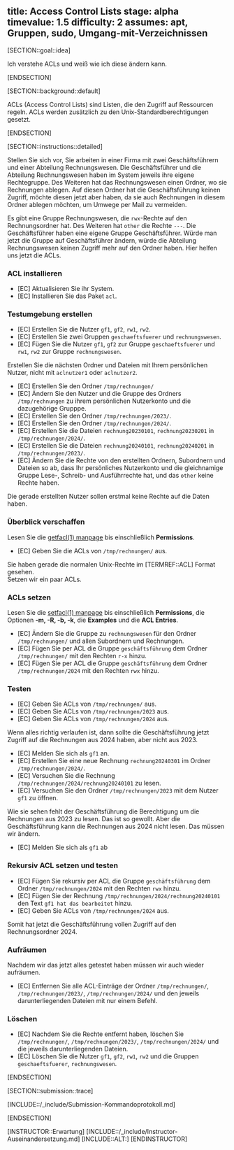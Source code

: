 title: Access Control Lists
stage: alpha
timevalue: 1.5
difficulty: 2
assumes: apt, Gruppen, sudo, Umgang-mit-Verzeichnissen
---

[SECTION::goal::idea]

Ich verstehe ACLs und weiß wie ich diese ändern kann.

[ENDSECTION]

[SECTION::background::default]

ACLs (Access Control Lists) sind Listen, die den Zugriff auf Ressourcen regeln. 
ACLs werden zusätzlich zu den Unix-Standardberechtigungen gesetzt.

[ENDSECTION]

[SECTION::instructions::detailed]

Stellen Sie sich vor, Sie arbeiten in einer Firma mit zwei Geschäftsführern und einer Abteilung 
Rechnungswesen. Die Geschäftsführer und die Abteilung Rechnungswesen haben im System jeweils ihre 
eigene Rechtegruppe. Des Weiteren hat das Rechnungswesen einen Ordner, wo sie Rechnungen ablegen. 
Auf diesen Ordner hat die Geschäftsführung keinen Zugriff, möchte diesen jetzt aber haben, da sie 
auch Rechnungen in diesem Ordner ablegen möchten, um Umwege per Mail zu vermeiden.

Es gibt eine Gruppe Rechnungswesen, die `rwx`-Rechte auf den Rechnungsordner hat. Des Weiteren hat 
`other` die Rechte `---`. Die Geschäftsführer haben eine eigene Gruppe Geschäftsführer. Würde man 
jetzt die Gruppe auf Geschäftsführer ändern, würde die Abteilung Rechnungswesen keinen Zugriff mehr 
auf den Ordner haben. Hier helfen uns jetzt die ACLs.

### ACL installieren

- [EC] Aktualisieren Sie ihr System.
- [EC] Installieren Sie das Paket `acl`.

### Testumgebung erstellen

- [EC] Erstellen Sie die Nutzer `gf1`, `gf2`, `rw1`, `rw2`.
- [EC] Erstellen Sie zwei Gruppen `geschaeftsfuerer` und `rechnungswesen`.
- [EC] Fügen Sie die Nutzer `gf1`, `gf2` zur Gruppe `geschaeftsfuerer` und `rw1`, `rw2` zur Gruppe 
   `rechnungswesen`.

Erstellen Sie die nächsten Ordner und Dateien mit Ihrem persönlichen Nutzer, nicht mit `aclnutzer1` 
oder `aclnutzer2`.

- [EC] Erstellen Sie den Ordner `/tmp/rechnungen/`
- [EC] Ändern Sie den Nutzer und die Gruppe des Ordners `/tmp/rechnungen` zu ihrem persönlichen 
    Nutzerkonto und die dazugehörige Grupppe.
- [EC] Erstellen Sie den Ordner `/tmp/rechnungen/2023/`.
- [EC] Erstellen Sie den Ordner `/tmp/rechnungen/2024/`.
- [EC] Erstellen Sie die Dateien `rechnung20230101`, `rechnung20230201` in `/tmp/rechnungen/2024/`.
- [EC] Erstellen Sie die Dateien `rechnung20240101`, `rechnung20240201` in `/tmp/rechnungen/2023/`.
- [EC] Ändern Sie die Rechte von den erstellten Ordnern, Subordnern und Dateien so ab, dass Ihr 
    persönliches Nutzerkonto und die gleichnamige Gruppe Lese-, Schreib- und Ausführrechte hat,
    und das `other` keine Rechte haben.

Die gerade erstellten Nutzer sollen erstmal keine Rechte auf die Daten haben.

### Überblick verschaffen

Lesen Sie die [getfacl(1) manpage](https://linux.die.net/man/1/getfacl) bis einschließlich 
**Permissions**.

- [EC] Geben Sie die ACLs von `/tmp/rechnungen/` aus.

Sie haben gerade die normalen Unix-Rechte im [TERMREF::ACL] Format gesehen.  
Setzen wir ein paar ACLs.

### ACLs setzen

Lesen Sie die [setfacl(1) manpage](https://linux.die.net/man/1/setfacl) bis einschließlich 
**Permissions**, die Optionen **-m, -R, -b, -k**, die **Examples** und die **ACL Entries**.

- [EC] Ändern Sie die Gruppe zu `rechnungswesen` für den Ordner `/tmp/rechnungen/` und allen 
   Subordnern und Rechnungen.
- [EC] Fügen Sie per ACL die Gruppe `geschäftsführung` dem Ordner `/tmp/rechnungen/` mit den Rechten `r-x` hinzu.
- [EC] Fügen Sie per ACL die Gruppe `geschäftsführung` dem Ordner `/tmp/rechnungen/2024` mit den Rechten `rwx` hinzu.

### Testen

- [EC] Geben Sie ACLs von `/tmp/rechnungen/` aus.
- [EC] Geben Sie ACLs von `/tmp/rechnungen/2023` aus.
- [EC] Geben Sie ACLs von `/tmp/rechnungen/2024` aus.

Wenn alles richtig verlaufen ist, dann sollte die Geschäftsführung jetzt Zugriff auf die Rechnungen 
aus 2024 haben, aber nicht aus 2023.

- [EC] Melden Sie sich als `gf1` an.
- [EC] Erstellen Sie eine neue Rechnung `rechnung20240301` im Ordner `/tmp/rechnungen/2024/`.
- [EC] Versuchen Sie die Rechnung `/tmp/rechnungen/2024/rechnung20240101` zu lesen.
- [EC] Versuchen Sie den Ordner `/tmp/rechnungen/2023` mit dem Nutzer `gf1` zu öffnen.

Wie sie sehen fehlt der Geschäftsführung die Berechtigung um die Rechnungen aus 2023 zu lesen. 
Das ist so gewollt. Aber die Geschäftsführung kann die Rechnungen aus 2024 nicht lesen. Das müssen 
wir ändern.

- [EC] Melden Sie sich als `gf1` ab

### Rekursiv ACL setzen und testen

- [EC] Fügen Sie rekursiv per ACL die Gruppe `geschäftsführung` dem Ordner `/tmp/rechnungen/2024` 
   mit den Rechten `rwx` hinzu.
- [EC] Fügen Sie der Rechnung `/tmp/rechnungen/2024/rechnung20240101` den Text `gf1 hat das bearbeitet` hinzu.
- [EC] Geben Sie ACLs von `/tmp/rechnungen/2024` aus.

Somit hat jetzt die Geschäftsführung vollen Zugriff auf den Rechnungsordner 2024.

### Aufräumen

Nachdem wir das jetzt alles getestet haben müssen wir auch wieder aufräumen.

- [EC] Entfernen Sie alle ACL-Einträge der Ordner `/tmp/rechnungen/`, `/tmp/rechnungen/2023/`, 
   `/tmp/rechnungen/2024/` und den jeweils darunterliegenden Dateien mit nur einem Befehl.

### Löschen

- [EC] Nachdem Sie die Rechte entfernt haben, löschen Sie `/tmp/rechnungen/`, `/tmp/rechnungen/2023/`, 
   `/tmp/rechnungen/2024/` und die jeweils darunterliegenden Dateien.
- [EC] Löschen Sie die Nutzer `gf1`, `gf2`, `rw1`, `rw2` und die Gruppen `geschaeftsfuerer`, 
   `rechnungswesen`.

[ENDSECTION]

[SECTION::submission::trace]

[INCLUDE::/_include/Submission-Kommandoprotokoll.md]

[ENDSECTION]

[INSTRUCTOR::Erwartung]
[INCLUDE::/_include/Instructor-Auseinandersetzung.md]
[INCLUDE::ALT:]
[ENDINSTRUCTOR]
